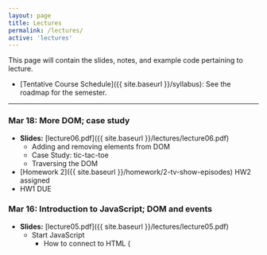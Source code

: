 ```yaml
---
layout: page
title: Lectures
permalink: /lectures/
active: 'lectures'
---
```


This page will contain the slides, notes, and example code pertaining to lecture.

* [Tentative Course Schedule]({{ site.baseurl }}/syllabus): See the roadmap for the semester.

---

### Mar 18: More DOM; case study
- **Slides:** [lecture06.pdf]({{ site.baseurl }}/lectures/lecture06.pdf)
  - Adding and removing elements from DOM
  - Case Study: tic-tac-toe
  - Traversing the DOM
- [Homework 2]({{ site.baseurl }}/homework/2-tv-show-episodes) <span class="label">HW2 assigned</span>
- <span class="label">HW1 DUE</span>


### Mar 16: Introduction to JavaScript; DOM and events
- **Slides:** [lecture05.pdf]({{ site.baseurl }}/lectures/lecture05.pdf)
  - Start JavaScript
    - How to connect to HTML (<script defer>)
    - Language tour
    - Some form elements (input, textarea) and maybe how to style them
  - Basic event handling
  - Introducing the DOM: Document Object Model


### Mar 11: More flexbox and layout; position; Mobile web
- **Slides:** [lecture04.pdf]({{ site.baseurl }}/lectures/lecture04.pdf)
  - More flexbox: shrink and grow
  - `height`/`width` percentage quirks: `vh`/`vw` and `box-sizing`
  - `position`
  - Useful `background-image` properties
  - Mobile CSS
  - Relative sizes: `em` and `rem`
- **Code**:
  - [html](https://murilocamargos.github.io/iwp/pages/bedford/index.html) / [css](https://murilocamargos.github.io/iwp/pages/bedford/style.css): A rough copy of the Bedford Squarespace template. Be sure to inspect elements and view the source to see how it works!
  - [html](https://murilocamargos.github.io/iwp/pages/bedford/index-mobile.html) / [css](https://murilocamargos.github.io/iwp/pages/bedford/style-mobile.css): The mobile version of our Squarespace layout.

### Mar 9: CSS Box Model; Flexbox
- **Slides:** [lecture03.pdf]({{ site.baseurl }}/lectures/lecture03.pdf)
  - The CSS Box model
  - Debugging with Chrome Inspector
  - Case study: Squarespace Layout
  - Flexbox
- [Homework 1]({{ site.baseurl }}/homework/1-tv-show-list) <span class="label">HW1 assigned</span>
- <span class="label">HW0 DUE</span>

### Mar 4: Block vs inline; classes and ids; complex selectors
- **Slides:** [lecture02.pdf]({{ site.baseurl }}/lectures/lecture02.pdf)
  - Block vs inline
  - `div` and `span`
  - `class`es and `id`s
  - Combining selectors; cascading; inheritance
  - [Block vs inline guide](https://web.stanford.edu/class/archive/cs/cs193x/cs193x.1176/lectures/05/block-inline)

### Mar 2: Course overview and basic HTML/CSS
- **Slides:** [lecture01.pdf]({{ site.baseurl }}/lectures/lecture01.pdf)
  - Syllabus and course info
  - HTML and CSS basics: syntax; element selector
- [Homework 0]({{ site.baseurl }}/homework/0-welcome) <span class="label">HW0 assigned</span>